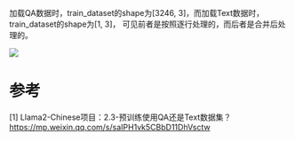 加载QA数据时，train_dataset的shape为[3246, 3]，而加载Text数据时，train_dataset的shape为[1, 3]，
可见前者是按照逐行处理的，而后者是合并后处理的。

![](.00_概述_images/text和QS数据对比.png)

# 参考

[1] Llama2-Chinese项目：2.3-预训练使用QA还是Text数据集？https://mp.weixin.qq.com/s/saIPH1vk5CBbD11DhVsctw